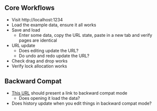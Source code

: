## Core Workflows
* Visit http://localhost:1234
* Load the example data, ensure it all works
* Save and load
  * Enter some data, copy the URL state, paste in a new tab and verify pages are identical 
* URL update
  * Does editing update the URL?
  * Do undo and redo update the URL?
* Check drag and drop works
* Verify lock allocation works

## Backward Compat
* [This URL](http://localhost:1234/#%7B%22assetClassesInefficient%22:%5B%7B%22name%22:%22US%20Bond%22,%22allocation%22:35,%22notes%22:%22BND,%20FBIDX,%20...%22%7D%5D,%22assetClassesCredit%22:%5B%7B%22name%22:%22ex-US%20Stock%22,%22allocation%22:16.25,%22notes%22:%22VXUS,%20FSGUX,%20...%22%7D%5D,%22assetClassesEfficient%22:%5B%7B%22name%22:%22US%20Stock%22,%22allocation%22:48.75,%22notes%22:%22VTI,%20FSTMX,%20...%22%7D%5D,%22accountsTaxable%22:%5B%7B%22name%22:%22Brokerage%20acct%22,%22balance%22:2000,%22notes%22:%22No%20special%20tax%20treatment%22%7D%5D,%22accountsDeferred%22:%5B%7B%22name%22:%22401%20(k)%22,%22balance%22:12000,%22notes%22:%22Tax%20deferred%22%7D%5D,%22accountsFree%22:%5B%7B%22name%22:%22HSA%22,%22balance%22:4000,%22notes%22:%22No%20taxes%20on%20healthcare%22%7D,%7B%22name%22:%22Roth%20IRA%22,%22balance%22:7000,%22notes%22:%22No%20taxes%20on%20growth%22%7D%5D%7D) should present a link to backward compat mode
  * Does opening it load the data?
* Does history update when you edit things in backward compat mode?